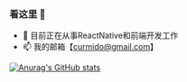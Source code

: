 ### 看这里 👋

- 🔭 目前正在从事ReactNative和前端开发工作
- 📫 我的邮箱【curmido@gmail.com】

[![Anurag's GitHub stats](https://github-readme-stats.vercel.app/api?username=dlgchg&show_icons=true&theme=dracula)](https://github.com/anuraghazra/github-readme-stats)


